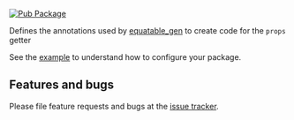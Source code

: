 [![Pub Package](https://img.shields.io/pub/v/equatable_annotations.svg)](https://pub.dev/packages/equatable_annotations)

Defines the annotations used by [equatable_gen] to create code for the `props` getter

See the [example] to understand how to configure your package.

## Features and bugs

Please file feature requests and bugs at the [issue tracker][tracker].

[example]: https://github.com/mrgnhnt96/equatable_gen/blob/main/equatable_annotations/example/main.dart
[tracker]: https://github.com/mrgnhnt96/equatable_gen/issues
[equatable_gen]: https://pub.dev/packages/equatable_gen
